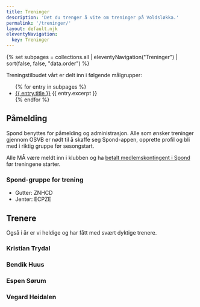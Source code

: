 ```yaml
---
title: Treninger
description: 'Det du trenger å vite om treninger på Voldsløkka.'
permalink: '/treninger/'
layout: default.njk
eleventyNavigation:
  key: Treninger
---
```


{% set subpages = collections.all | eleventyNavigation("Treninger") | sort(false, false, "data.order") %}

Treningstilbudet vårt er delt inn i følgende målgrupper:

<ul class="panellist">
{% for entry in subpages %}
  <li class="panel">
    <a href="{{ entry.url }}">{{ entry.title }}</a>
    <span>{{ entry.excerpt }}</span>
  </li>
{% endfor %}
</ul>

## Påmelding
Spond benyttes for påmelding og administrasjon. Alle som ønsker treninger gjennom OSVB er nødt til å skaffe seg Spond-appen, opprette profil og bli med i riktig gruppe før sesongstart.

Alle MÅ være meldt inn i klubben og ha [betalt medlemskontingent i Spond](https://club.spond.com/landing/signup/osvb) før treningene starter.


### Spond-gruppe for trening
* Gutter: ZNHCD
* Jenter: ECPZE


## Trenere

Også i år er vi heldige og har fått med svært dyktige trenere. 

### Kristian Trydal 
<!-- Kristian er hovedtrener. Med sin erfaring fra tidligere år er vi overbevist om at han vil gjøre en veldig god jobb i år igjen! Han kan kontaktes på tlf: 466 94 075 eller e-post til trydal.kf@gmail.com. -->

### Bendik Huus

### Espen Sørum

### Vegard Høidalen



